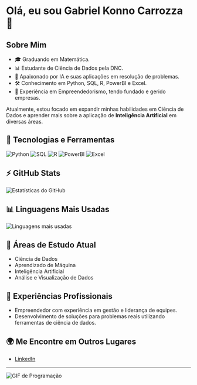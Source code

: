 # Olá, eu sou Gabriel Konno Carrozza 👋

## Sobre Mim
- 🎓 Graduando em Matemática.
- 📊 Estudante de Ciência de Dados pela DNC.
- 🤖 Apaixonado por IA e suas aplicações em resolução de problemas.
- 🛠️ Conhecimento em Python, SQL, R, PowerBI e Excel.
- 🚀 Experiência em Empreendedorismo, tendo fundado e gerido empresas.

Atualmente, estou focado em expandir minhas habilidades em Ciência de Dados e aprender mais sobre a aplicação de **Inteligência Artificial** em diversas áreas.

## 🚀 Tecnologias e Ferramentas
![Python](https://img.shields.io/badge/-Python-blue?style=flat-square&logo=python)
![SQL](https://img.shields.io/badge/-SQL-blue?style=flat-square&logo=postgresql)
![R](https://img.shields.io/badge/-R-276DC3?style=flat-square&logo=r)
![PowerBI](https://img.shields.io/badge/-PowerBI-F2C811?style=flat-square&logo=powerbi)
![Excel](https://img.shields.io/badge/-Excel-217346?style=flat-square&logo=microsoft-excel)

## ⚡ GitHub Stats
![Estatísticas do GitHub](https://github-readme-stats.vercel.app/api?username=GabrielKonno&show_icons=true&theme=radical)

## 📊 Linguagens Mais Usadas
![Linguagens mais usadas](https://github-readme-stats.vercel.app/api/top-langs/?username=GabrielKonno&layout=compact&theme=radical)

## 🌱 Áreas de Estudo Atual
- Ciência de Dados
- Aprendizado de Máquina
- Inteligência Artificial
- Análise e Visualização de Dados

## 💼 Experiências Profissionais
- Empreendedor com experiência em gestão e liderança de equipes.
- Desenvolvimento de soluções para problemas reais utilizando ferramentas de ciência de dados.

## 🌍 Me Encontre em Outros Lugares
- [LinkedIn](https://www.linkedin.com/in/gabrielkonno/)

---

![GIF de Programação](https://media.giphy.com/media/qgQUggAC3Pfv687qPC/giphy.gif)
